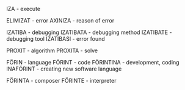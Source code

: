 IZA - execute

ELIMIZAT - error
AXINIZA - reason of error

IZATIBA - debugging
IZATIBATA - debugging method
IZATIBATE - debugging tool
IZATIBASI - error found

PROXIT - algorithm
PROXITA - solve

FÖRIN - language
FÖRINT - code
FÖRINTINA - development, coding
INAFÖRINT - creating new software language

FÖRINTA - composer
FÖRINTE - interpreter

